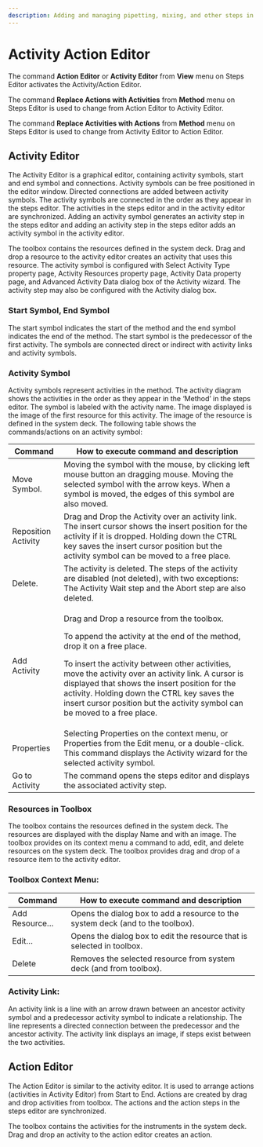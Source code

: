 ```yaml
---
description: Adding and managing pipetting, mixing, and other steps in the action editor.
---
```


# Activity Action Editor

The command **Action Editor** or **Activity Editor** from **View** menu on Steps Editor activates the Activity/Action Editor.

The command **Replace Actions with Activities** from **Method** menu on Steps Editor is used to change from Action Editor to Activity Editor.

The command **Replace Activities with Actions** from **Method** menu on Steps Editor is used to change from Activity Editor to Action Editor.

&#x20;

## Activity Editor

The Activity Editor is a graphical editor, containing activity symbols, start and end symbol and connections. Activity symbols can be free positioned in the editor window. Directed connections are added between activity symbols. The activity symbols are connected in the order as they appear in the steps editor. The activities in the steps editor and in the activity editor are synchronized. Adding an activity symbol generates an activity step in the steps editor and adding an activity step in the steps editor adds an activity symbol in the activity editor.&#x20;

The toolbox contains the resources defined in the system deck. Drag and drop a resource to the activity editor creates an activity that uses this resource. The activity symbol is configured with Select Activity Type property page, Activity Resources property page, Activity Data property page, and Advanced Activity Data dialog box of the Activity wizard. The activity step may also be configured with the Activity dialog box.

### Start Symbol, End Symbol

The start symbol indicates the start of the method and the end symbol indicates the end of the method. The start symbol is the predecessor of the first activity. The symbols are connected direct or indirect with activity links and activity symbols.

### Activity Symbol

Activity symbols represent activities in the method. The activity diagram shows the activities in the order as they appear in the ‘Method’ in the steps editor. The symbol is labeled with the activity name. The image displayed is the image of the first resource for this activity. The image of the resource is defined in the system deck. The following table shows the commands/actions on an activity symbol:

| Command             | How to execute command and description                                                                                                                                                                                                                                                                                                                                                                                    |
| ------------------- | ------------------------------------------------------------------------------------------------------------------------------------------------------------------------------------------------------------------------------------------------------------------------------------------------------------------------------------------------------------------------------------------------------------------------- |
| Move Symbol.        | Moving the symbol with the mouse, by clicking left mouse button an dragging mouse. Moving the selected symbol with the arrow keys. When a symbol is moved, the edges of this symbol are also moved.                                                                                                                                                                                                                       |
| Reposition Activity | Drag and Drop the Activity over an activity link. The insert cursor shows the insert position for the activity if it is dropped. Holding down the CTRL key saves the insert cursor position but the activity symbol can be moved to a free place.                                                                                                                                                                         |
| Delete.             | The activity is deleted. The steps of the activity are disabled (not deleted), with two exceptions: The Activity Wait step and the Abort step are also deleted.                                                                                                                                                                                                                                                           |
| Add Activity        | <p>Drag and Drop a resource from the toolbox.</p><p>To append the activity at the end of the method, drop it on a free place.</p><p>To insert the activity between other activities, move the activity over an activity link. A cursor is displayed that shows the insert position for the activity. Holding down the CTRL key saves the insert cursor position but the activity symbol can be moved to a free place.</p> |
| Properties          | Selecting Properties on the context menu, or Properties from the Edit menu, or a double-click. This command displays the Activity wizard for the selected activity symbol.                                                                                                                                                                                                                                                |
| Go to Activity      | The command opens the steps editor and displays the associated activity step.                                                                                                                                                                                                                                                                                                                                             |

&#x20;

&#x20;

### Resources in Toolbox

The toolbox contains the resources defined in the system deck. The resources are displayed with the display Name and with an image. The toolbox provides on its context menu a command to add, edit, and delete resources on the system deck. The toolbox provides drag and drop of a resource item to the activity editor.

&#x20;

### Toolbox Context Menu:

| Command       | How to execute command and description                                          |
| ------------- | ------------------------------------------------------------------------------- |
| Add Resource… | Opens the dialog box to add a resource to the system deck (and to the toolbox). |
| Edit…         | Opens the dialog box to edit the resource that is selected in toolbox.          |
| Delete        | Removes the selected resource from system deck (and from toolbox).              |

&#x20;

&#x20;

### Activity Link:

An activity link is a line with an arrow drawn between an ancestor activity symbol and a predecessor activity symbol to indicate a relationship. The line represents a directed connection between the predecessor and the ancestor activity. The activity link displays an image, if steps exist between the two activities.

&#x20;

## Action Editor

The Action Editor is similar to the activity editor. It is used to arrange actions (activities in Activity Editor) from Start to End. Actions are created by drag and drop activities from toolbox. The actions and the action steps in the steps editor are synchronized.

The toolbox contains the activities for the instruments in the system deck. Drag and drop an activity to the action editor creates an action.
